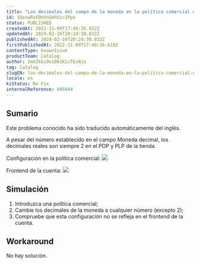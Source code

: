 ```yaml
---
title: "Los decimales del campo de la moneda en la política comercial no se reflejan en el PDP/ PLP"
id: 1QxxwRvFDUVnGHh5icIPpo
status: PUBLISHED
createdAt: 2022-11-09T17:40:35.832Z
updatedAt: 2024-02-16T20:24:30.832Z
publishedAt: 2024-02-16T20:24:30.832Z
firstPublishedAt: 2022-11-09T17:40:36.610Z
contentType: knownIssue
productTeam: Catalog
author: 2mXZkbi0oi061KicTExNjo
tag: Catalog
slugEN: los-decimales-del-campo-de-la-moneda-en-la-politica-comercial-no-se-reflejan-en-el-pdp-plp
locale: es
kiStatus: No Fix
internalReference: 695044
---
```


## Sumario

<div class="alert alert-info">
  <p>Este problema conocido ha sido traducido automáticamente del inglés.</p>
</div>



A pesar del número establecido en el campo Moneda decimal, los decimales reales son siempre 2 en el PDP y PLP de la tienda.

Configuración en la política comercial:
 ![](https://vtexhelp.zendesk.com/attachments/token/2R9hhEaXn2ur3JZlbC4d5lEeF/?name=image.png)

Frontend de la cuenta:
 ![](https://vtexhelp.zendesk.com/attachments/token/zPYZBDD7DEywmya5wpuyonOqY/?name=image.png)




## Simulación



1. Introduzca una política comercial;
2. Cambie los decimales de la moneda a cualquier número (excepto 2);
3. Compruebe que esta configuración no se refleja en el frontend de la cuenta.



## Workaround


No hay solución.

